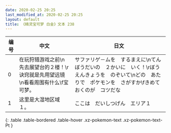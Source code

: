 ```yaml
---
date: 2020-02-25 20:25
last_modified_at: 2020-02-25 20:25
layout: default
title: 《精灵宝可梦 白金》文本 238
---
```

| 编号 | 中文 | 日文 |
| ---- | ---- | ---- |
| 0 | 在玩狩猎游戏之前\n先去展望台的２楼！\r诀窍就是先用望远镜\n看看周围有什么\f宝可梦。 | サファリゲ－ムを　するまえに\nてんぼうだいの　２かいに　いく！\rぼうえんきょうを　のぞいて\nどの　あたりで　ポケモンを　さがすか\fきめておくのが　コツだな |
| 1 | 这里是大湿地区域１。 | ここは　だいしつげん　エリア１ |
{: .table .table-bordered .table-hover .xz-pokemon-text .xz-pokemon-text-Pt }